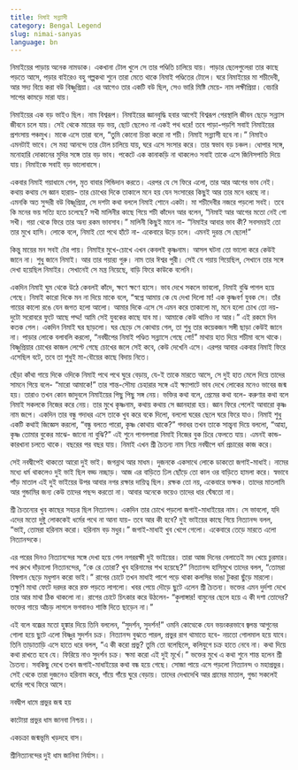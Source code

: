 ```yaml
---
title: নিমাই সন্ন্যাসী
category: Bengal Legend
slug: nimai-sanyas
language: bn
---
```


নিমাইয়ের পাড়ায় অনেক নামডাক। একখানা টোল খুলে সে তার পণ্ডিতি চালিয়ে যায়। পাড়ার ছেলেপুলেরা তার কাছে পড়তে আসে, পড়ার বাইরেও বহু গল্পকথা শুনে তারা মেতে থাকে নিমাই পণ্ডিতের টোলে। ঘরে নিমাইয়ের মা শচীদেবী, আর সদ্য বিয়ে করা বউ বিষ্ণুপ্রিয়া। এর আগেও তার একটি বউ ছিল, সেও ভারি মিষ্টি মেয়ে- নাম লক্ষীপ্রিয়া। বেচারি সাপের কামড়ে মারা যায়।

নিমাইয়ের এক বড় ভাইও ছিল। নাম বিশ্বরূপ। নিমাইয়ের জ্ঞানবুদ্ধি হবার আগেই বিশ্বরূপ গেরস্থালি জীবন ছেড়ে সন্ন্যাস জীবনে চলে যায়। সেই থেকে মায়ের বড় ভয়, ছোট ছেলেও না একই পথ ধরে! তবে পাড়া-পড়শি সবাই নিমাইয়ের প্রশংসায় পঞ্চমুখ। মাকে এসে তারা বলে, “তুমি কোনো চিন্তা করো না শচী। নিমাই সন্ন্যাসী হবে না।” নিমাইও এমনটাই ভাবে। সে মহা আনন্দে তার টোল চালিয়ে যায়, ঘরে এসে সংসার করে। তার স্বভাব বড় চঞ্চল। ধোপার সঙ্গে, মনোহারি দোকানের মুদির সঙ্গে তার বড় ভাব। পকেটে এক কানাকড়ি না থাকলেও সবাই তাকে এসে জিনিসপাতি দিয়ে যায়। নিমাইকে সবাই বড় ভালোবাসে।

একবার নিমাই গয়াধামে গেল, মৃত বাবার পিন্ডিদান করতে। এরপর যে সে ফিরে এলো, তার আর আগের ভাব নেই। কথায় কথায় সে জ্ঞান হারায়- তার চোখের দিকে তাকালে মনে হয় যেন সংসারের কিছুই আর তার মনে ধরছে না। এমনকি অত সুন্দরী বউ বিষ্ণূপ্রিয়া, সে দশটা কথা বললে নিমাই শোনে একটা। মা শচীদেবীর নজরে পড়লো সবই। তবে কি মনের ভয় সত্যি হতে চলেছে? সখী মালিনীর কাছে গিয়ে শচী কাঁদেন আর বলেন, “নিমাই আর আগের মতো নেই গো সখী। গয়া থেকে ফিরে তার অন্য রকম ভাবসাব।” মালিনী কিছুই মানে না- “নিমাইর আবার ভাব কী? সবসময়ই তো তার মুখে হাসি। লোকে বলে, নিমাই তো পথে হাঁটে না- একেবারে উড়ে চলে। এমনই দুরন্ত সে ছেলে!”

কিন্তু মায়ের মন সবই টের পায়। নিমাইর মুখে-চোখে এখন কেবলই কৃষ্ণনাম। আসল ঘটনা তো ভালো করে কেউই জানে না। শুধু জানে নিমাই। আর তার গয়ার‍্য গুরু। নাম তার ঈশ্বর পুরী। সেই যে গয়ায় গিয়েছিল, সেখানে তার সঙ্গে দেখা হয়েছিল নিমাইর। সেখানেই সে মন্ত্র নিয়েছে, বাড়ি ফিরে কাউকে বলেনি।

একদিন নিমাই ঘুম থেকে উঠে কেবলই কাঁদে, ক্ষণে ক্ষণে হাসে। ভাব দেখে সকলে ভাবলো, নিমাই বুঝি পাগল হয়ে গেছে। নিমাই কারো দিকে মন না দিয়ে মাকে বলে, “স্বপ্নে আমায় কে যে দেখা দিলো মা! এক কৃষ্ণবর্ণ যুবক সে। তাঁর গায়ের কালো রঙে যেন জগত হলো আলো। আমার দিকে এসে সে এমন করে তাকালো মা, মনে হলো চোখ তো নয়- দুটো সরোবরে ফুটে আছে পদ্ম! আমি সেই যুবকের কাছে যাব মা। আমাকে কেউ থামিও না আর।” এই রকমে দিন কতক গেল। একদিন নিমাই ঘর ছাড়লো। ঘর ছেড়ে সে কোথায় গেল, তা শুধু তার কয়েকজন সঙ্গী ছাড়া কেউই জানে না। পাড়ার লোকে বলাবলি করলো, “নবদ্বীপের নিমাই পণ্ডিত সন্ন্যাসে গেছে গো!” মাথায় হাত দিয়ে শচীমা বসে থাকে। বিষ্ণুপ্রিয়ার চোখের কাজল লেপ্টে গেছে চোখের জলে সেই কবে, কেউ দেখেনি এসে। এরপর আবার একবার নিমাই ফিরে এসেছিল বটে, তবে তা শুধুই মা-বৌয়ের কাছে বিদায় নিতে।

ছেঁড়া কাঁথা গায়ে দিকে ওদিকে নিমাই পথে পথে ঘুরে বেড়ায়, যে-ই তাকে মারতে আসে, সে দুই হাত মেলে দিয়ে তাদের সামনে গিয়ে বলে- “মারো আমাকে!” তার শান্ত-সৌম্য চেহারার সঙ্গে এই ক্ষ্যাপাটে ভাব দেখে লোকের মনেও ভাবের জন্ম হয়। তারাও তখন কোন জাদুবলে নিমাইয়ের পিছু পিছু সঙ্গ নেয়। ভক্তির কথা বলে, প্রেমের কথা বলে- করুণার কথা বলে নিমাই সকলকে নিজের করে নেয়। তার মুখে কৃষ্ণনাম, কথায় কথায় সে জ্ঞানহারা হয়। জ্ঞান ফিরে পেলেই আবারো কৃষ্ণ নাম জপে। একদিন তার বন্ধু গদাধর এসে তাকে খুব করে বকে দিলো, বললো ঘরের ছেলে ঘরে ফিরে যাও। নিমাই শুধু একটি কথাই জিজ্ঞেস করলো, “বন্ধু বলতে পারো, কৃষ্ণ কোথায় থাকে?” গদাধর তখন তাকে সান্ত্বনা দিয়ে বললো, “আহা, কৃষ্ণ তোমার বুকের মাঝে- জানো না বুঝি?” এই শুনে পাগলপারা নিমাই নিজের বুক চিরে ফেলতে যায়। এমনই কান্ড-কারখানা চলতে থাকে। বছরের পর বছর যায়। নিমাই এখন শ্রী চৈতন্য নাম নিয়ে নবদ্বীপে ধর্ম প্রচারের কাজ করে।

সেই নবদ্বীপেই থাকতো আরো দুই ভাই। জগন্নাথ আর মাধম। দুজনকে একসাথে লোকে ডাকতো জগাই-মাধাই। নামের মধ্যে ধর্ম থাকলেও দুই ভাই ছিল বড্ড নচ্ছাড়। আজ এর বাড়িতে ঢিল ছোঁড়ে তো কাল ওর বাড়িতে হামলা করে। স্বভাবে পাঁড় মাতাল এই দুই ভাইয়ের উপর আবার নগর রক্ষার দায়িত্ব ছিল। রক্ষক তো নয়, একেবারে ভক্ষক। তাদের মাতলামি আর গুন্ডামির জন্য কেউ তাদের পছন্দ করতো না। আবার অনেকে ভয়েও তাদের ধার ঘেঁষতো না।

শ্রী চৈতন্যের খুব কাছের সহচর ছিল নিত্যানন্দ। একদিন তার চোখে পড়লো জগাই-মাধাইয়ের নাম। সে ভাবলো, যদি এদের মতো দুষ্টু লোককেই ধর্মের পথে না আনা যায়- তবে আর কী হবে? দুই ভাইয়ের কাছে গিয়ে নিত্যানন্দ বলল, “ভাই, তোমরা হরিনাম করো। হরিনাম বড় মধুর।” জগাই-মাধাই খুব খেপে গেলো। একেবারে তেড়ে মারতে এলো নিত্যানন্দকে।

এর পরের দিনও নিত্যানন্দের সঙ্গে দেখা হয়ে গেল নগররক্ষী দুই ভাইয়ের। তারা আজ দিনের বেলাতেই মদ খেয়ে চুরমার। পথ রুখে দাঁড়ালো নিত্যানন্দের, “কে রে তোরা? খুব হরিনামের শখ হয়েছে?” নিত্যানন্দ হাসিমুখে তাদের বলল, “তোমরা বিষপান ছেড়ে মধুপান করো ভাই।” রাগের চোটে তখন মাধাই পাশে পড়ে থাকা কলসির ভাঙা টুকরা ছুঁড়ে মারলো। তক্ষুণি মাথা ফেটে দরদর করে রক্ত পড়তে লাগলো। খবর পেয়ে দৌড়ে ছুটে এলেন শ্রী চৈতন্য। ভক্তের এমন দুর্দশা দেখে তার আর মাথা ঠিক থাকলো না। রাগের চোটে চিৎকার করে উঠলেন- “কুলাঙ্গার! বামুনের ছেলে হয়ে এ কী দশা তোদের? ভক্তের গায়ে আঁচড় লাগলে ভগবানও শাস্তি দিতে ছাড়েন না।”

এই বলে বজ্রের মতো হুঙ্কার দিয়ে তিনি বললেন, “সুদর্শন, সুদর্শন!” ওমনি কোত্থেকে যেন ভয়ংকরভাবে জ্বলন্ত আগুনের গোলা হয়ে ছুটে এলো বিষ্ণুর সুদর্শন চক্র। নিত্যানন্দ বুঝতে পারল, প্রভুর রাগ থামাতে হবে- নয়তো গোলমাল হয়ে যাবে। তিনি তাড়াতাড়ি এসে হাতে ধরে বলল, “এ কী করো প্রভু? তুমি তো বলেছিলে, কলিযুগে চক্র হাতে নেবে না। কথা দিয়ে কথা রাখতে হবে যে। ফিরিয়ে নাও সুদর্শন চক্র। ক্ষমা করো এই দুই মূর্খে।” ভক্তের মুখে এ কথা শুনে শান্ত হলেন শ্রী চৈতন্য। সবকিছু দেখে তখন জগাই-মাধাইয়ের কথা বন্ধ হয়ে গেছে। সোজা পায়ে এসে পড়লো নিত্যানন্দ ও মহাপ্রভুর। সেই থেকে তারা দুজনেও হরিনাম করে, গাঁয়ে গাঁয়ে ঘুরে বেড়ায়। তাদের দেখাদেখি আর গ্রামের মাতাল, গুন্ডা সকলেই ধর্মের পথে ফিরে আসে।

নবদ্বীপ ধামে প্রভুর জন্ম হয়

কাটোয়া প্রভুর ধাম জানবা নিশ্চয়।।

একচক্রা জন্মভূমি খড়দহে বাস।

শ্রীনিত্যানন্দের দুই ধাম জানিবা নির্যাস।।

